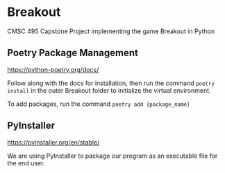 # Breakout

CMSC 495 Capstone Project implementing the game Breakout in Python

## Poetry Package Management

https://python-poetry.org/docs/

Follow along with the docs for installation, then run the command `poetry install` in the outer Breakout folder to initialize the virtual environment.

To add packages, run the command `poetry add {package_name}`

## PyInstaller

https://pyinstaller.org/en/stable/

We are using PyInstaller to package our program as an executable file for the end user.
